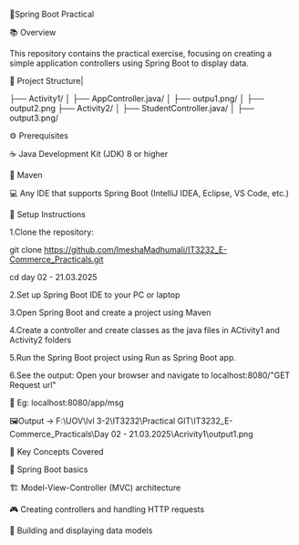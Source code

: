 🍃Spring Boot Practical


📚 Overview

This repository contains the practical exercise, focusing on creating a simple application controllers using Spring Boot to display data.

📂 Project Structure|

├── Activity1/
│   ├── AppController.java/
│   ├── outpu1.png/
│   ├── output2.png
├── Activity2/
│   ├── StudentController.java/
│   ├── output3.png/



⚙️ Prerequisites


☕ Java Development Kit (JDK) 8 or higher

🔧 Maven

💻 Any IDE that supports Spring Boot (IntelliJ IDEA, Eclipse, VS Code, etc.)


🚀 Setup Instructions

1.Clone the repository:

git clone https://github.com/ImeshaMadhumali/IT3232_E-Commerce_Practicals.git

cd day 02 - 21.03.2025

2.Set up Spring Boot IDE to your PC or laptop

3.Open Spring Boot and create a project using Maven 

4.Create a controller and create classes as the java files in ACtivity1 and Activity2 folders

5.Run the Spring Boot project using Run as Spring Boot app.

6.See the output:
Open your browser and navigate to localhost:8080/"GET Request url"

📝 Eg: localhost:8080/app/msg

🖼️Output -> F:\UOV\lvl 3-2\IT3232\Practical GIT\IT3232_E-Commerce_Practicals\Day 02 - 21.03.2025\Acrivity1\output1.png


🔑 Key Concepts Covered


🍃 Spring Boot basics

🏗️ Model-View-Controller (MVC) architecture

🎮 Creating controllers and handling HTTP requests

📝 Building and displaying data models


